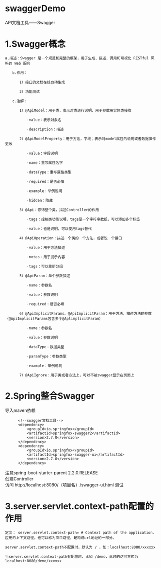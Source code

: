 # swaggerDemo
API文档工具——Swagger
# 1.Swagger概念
```
a.描述：Swagger 是一个规范和完整的框架，用于生成、描述、调用和可视化 RESTful 风格的 Web 服务

　　b.作用：

　　　　1）接口的文档在线自动生成

　　　　2）功能测试

　　c.注解：

　　　　1）@ApiModel：用于类，表示对类进行说明，用于参数用实体类接收

　　　　　　·value：表示对象名

　　　　　　·description：描述

　　　　2）@ApiModelProperty：用于方法，字段；表示对model属性的说明或者数据操作更改

　　　　　　·value：字段说明

　　　　　　·name：重写属性名字

　　　　　　·dataType：重写属性类型

　　　　　　·required：是否必填

　　　　　　·example：举例说明

　　　　　　·hidden：隐藏

　　　　3）@Api：修饰整个类，描述Controller的作用

　　　　　　·tags：控制类功能说明，tags是一个字符串数组，可以添加多个标签

　　　　　　·value：也是说明，可以使用tags替代

　　　　4）@ApiOperation：描述一个类的一个方法，或者说一个接口

　　　　　　·value：用于方法描述

　　　　　　·notes：用于提示内容

　　　　　　·tags：可以重新分组

　　　　5）@ApiParam：单个参数描述

　　　　　　·name：参数名

　　　　　　·value：参数说明

　　　　　　·required：是否必填

　　　　6）@ApiImplicitParams、@ApiImplicitParam：用于方法，描述方法的参数（@ApiImplicitParams包含多个@AplimplicitParam）

　　　　　　·name：参数名

　　　　　　·value：参数说明

　　　　　　·dataType：数据类型

　　　　　　·paramType：参数类型

　　　　　　·example：举例说明

　　　　7）@ApiIgnore：用于类或者方法上，可以不被swagger显示在页面上
```
# 2.Spring整合Swagger
  导入maven依赖
  ```
  		<!--swagger文档工具-->
		<dependency>
			<groupId>io.springfox</groupId>
			<artifactId>springfox-swagger2</artifactId>
			<version>2.7.0</version>
		</dependency>
		<dependency>
			<groupId>io.springfox</groupId>
			<artifactId>springfox-swagger-ui</artifactId>
			<version>2.7.0</version>
		</dependency>
```
  注意spring-boot-starter-parent <version>2.2.0.RELEASE</version>  
  创建Controller  
  访问 http://localhost:8080/（项目名）/swagger-ui.html 测试  
# 3.server.servlet.context-path配置的作用
```
定义： server.servlet.context-path= # Context path of the application. 应用的上下文路径，也可以称为项目路径，是构成url地址的一部分。

server.servlet.context-path不配置时，默认为 / ，如：localhost:8080/xxxxxx

当server.servlet.context-path有配置时，比如 /demo，此时的访问方式为localhost:8080/demo/xxxxxx
```
  
